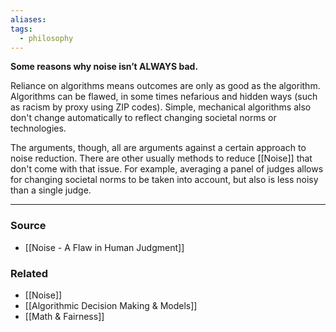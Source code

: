 ```yaml
---
aliases: 
tags:
  - philosophy
---
```

**Some reasons why noise isn’t ALWAYS bad.**

Reliance on algorithms means outcomes are only as good as the algorithm. Algorithms can be flawed, in some times nefarious and hidden ways (such as racism by proxy using ZIP codes). Simple, mechanical algorithms also don't change automatically to reflect changing societal norms or technologies. 

The arguments, though, all are arguments against a certain approach to noise reduction. There are other usually methods to reduce [[Noise]] that don't come with that issue. For example, averaging a panel of judges allows for changing societal norms to be taken into account, but also is less noisy than a single judge.

---

### Source
- [[Noise - A Flaw in Human Judgment]]

### Related
- [[Noise]] 
- [[Algorithmic Decision Making & Models]] 
- [[Math & Fairness]]